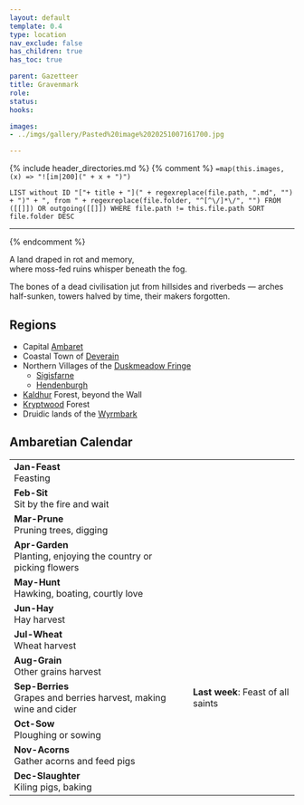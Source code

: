 ```yaml
---
layout: default
template: 0.4
type: location
nav_exclude: false
has_children: true
has_toc: true

parent: Gazetteer
title: Gravenmark
role: 
status: 
hooks:

images:
- ../imgs/gallery/Pasted%20image%2020251007161700.jpg

---
```


{% include header_directories.md %}
{% comment %}
`=map(this.images, (x) => "![im|200](" + x + ")")`
```dataview
LIST without ID "["+ title + "](" + regexreplace(file.path, ".md", "") + ")" + ", from " + regexreplace(file.folder, "^[^\/]*\/", "") FROM ([[]]) OR outgoing([[]]) WHERE file.path != this.file.path SORT file.folder DESC
```
---

{% endcomment %}

A land draped in rot and memory,  
where moss-fed ruins whisper beneath the fog.

The bones of a dead civilisation jut from hillsides and riverbeds —
arches half-sunken, towers halved by time, their makers forgotten.

## Regions

- Capital [Ambaret](../directory/Ambaret/index.md)
- Coastal Town of [Deverain](../directory/Deverain/index.md)
- Northern Villages of the [Duskmeadow Fringe](../directory/DuskmeadowFringe/index.md)
	- [Sigisfarne](../directory/Sigisfarne/index.md)
	- [Hendenburgh](../directory/Kryptwood/Hendenburgh.md)
- [Kaldhur](../directory/Kaldhur/index.md) Forest, beyond the Wall
- [Kryptwood](../directory/Kryptwood/index.md) Forest
- Druidic lands of the [Wyrmbark](../directory/Wyrmbark/index.md)

## Ambaretian Calendar

|                                                                      |                                    |
| -------------------------------------------------------------------- | ---------------------------------- |
| **Jan-Feast**<br>Feasting                                            |                                    |
| **Feb-Sit**<br>Sit by the fire and wait                              |                                    |
| **Mar-Prune**<br>Pruning trees, digging                              |                                    |
| **Apr-Garden**<br>Planting, enjoying the country or picking flowers  |                                    |
| **May-Hunt**<br>Hawking, boating, courtly love                       |                                    |
| **Jun-Hay**<br>Hay harvest                                           |                                    |
| **Jul-Wheat**<br>Wheat harvest                                       |                                    |
| **Aug-Grain**<br>Other grains harvest                                |                                    |
| **Sep-Berries**<br>Grapes and berries harvest, making wine and cider | **Last week**: Feast of all saints |
| **Oct-Sow**<br>Ploughing or sowing                                   |                                    |
| **Nov-Acorns**<br>Gather acorns and feed pigs                        |                                    |
| **Dec-Slaughter**<br>Kiling pigs, baking                             |                                    |

